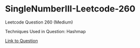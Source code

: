 # SingleNumberIII-Leetcode-260

Leetcode Question 260 (Medium)

Techniques Used in Question:
Hashmap

[Link to Question](https://leetcode.com/problems/single-number-iii/)

